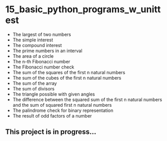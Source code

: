 # 15_basic_python_programs_w_unittest

- The largest of two numbers
- The simple interest
- The compound interest
- The prime numbers in an interval
- The area of a circle
- The n-th Fibonacci number
- The Fibonacci number check
- The sum of the squares of the first n natural numbers
- The sum of the cubes of the first n natural numbers
- The sum of the array
- The sum of divisors
- The triangle possible with given angles
- The difference between the squared sum of the first n natural numbers and the sum of squared first n natural numbers
- The palindrome check for binary representation
- The result of odd factors of a number

## This project is in progress...
